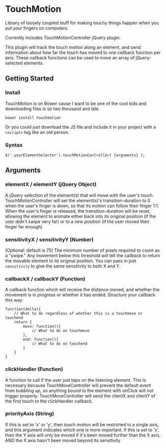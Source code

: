 # TouchMotion

Library of loosely coupled stuff for making touchy things happen when you put your fingers on computers.

Currently includes TouchMotionController jQuery plugin.

This plugin will track the touch motion along an element, and send information about
how far the touch has moved to one callback function per axis. These callback functions
can be used to move an array of jQuery-selected elements.

## Getting Started

### Install
TouchMotion is on Bower cause I want to be one of the cool kids and downloading files is so two thousand and late.

```
bower install touchmotion
```

Or you could just download the JS file and include it in your project with a `<script>` tag like an old person.

### Syntax
```
$('.yourElementSelector').touchMotionController( {arguments} );
```

## Arguments
### elementX / elementY (jQuery Object)
A jQuery selection of the element(s) that will move with the user's touch.
TouchMotionController will set the element(s)'s transition-duration to 0 when
the user's finger is down, so that its motion can follow their finger 1:1.
When the user's finger is released, the transition-duration will be reset, allowing
the element to animate either back into its original position (if the user didn't
swipe very far) or to a new position (if the user moved their finger far enough)

### sensitivityX / sensitivityY (Number)
(Optional: default is 75) The minimum number of pixels required to count as a "swipe." 
Any movement below this threshold will tell the callback to return the movable element 
to its original position. You can pass in just `sensitivity` to give the same sensitivity
to both X and Y.

### callbackX / callbackY (Function)
A callback function which will receive the distance moved, and whether the movement is in
progress or whether it has ended. Structure your callback this way:

```
function(delta){
	// What to do regardless of whether this is a touchmove or touchend
	return {
		move: function(){
			// What to do on touchmove
		},
		end: function(){
			// What to do on touchend
		}
	}
}
```

### clickHandler (Function)
A function to call if the user just taps on the listening element. This is necessary
because TouchMoveController will prevent the default event from bubbling up, so anything
bound to the element with onClick will not trigger properly. TouchMoveController will send
the clientX and clientY of the first touch to the clickHandler callback.

### priorityAxis (String)
If this is set to 'x' or 'y', then touch motion will be restricted to a single axis, and
this argument indicates which one is more important. If this is set to 'x', then the Y axis
will only be moved if it's been moved further than the X axis, AND the X axis hasn't been moved
beyond its sensitivity